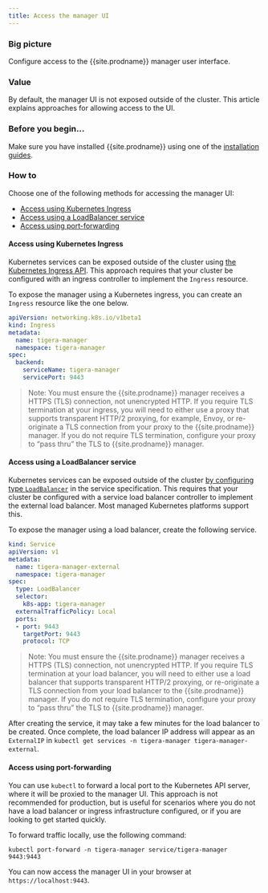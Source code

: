 ```yaml
---
title: Access the manager UI
---
```


### Big picture

Configure access to the {{site.prodname}} manager user interface.

### Value

By default, the manager UI is not exposed outside of the cluster. This article explains approaches for allowing access to the UI.

### Before you begin...

Make sure you have installed {{site.prodname}} using one of the [installation guides](/{{page.version}}/getting-started/).

### How to

Choose one of the following methods for accessing the manager UI:

- [Access using Kubernetes Ingress](#access-using-kubernetes-ingress)
- [Access using a LoadBalancer service](#access-using-a-loadbalancer-service)
- [Access using port-forwarding](#access-using-port-forwarding)

#### Access using Kubernetes Ingress

Kubernetes services can be exposed outside of the cluster using [the Kubernetes Ingress API](https://kubernetes.io/docs/concepts/services-networking/ingress/). This approach requires that your cluster be configured with an ingress controller to implement the `Ingress` resource.

To expose the manager using a Kubernetes ingress, you can create an `Ingress` resource like the one below.

```yaml
apiVersion: networking.k8s.io/v1beta1
kind: Ingress
metadata:
  name: tigera-manager
  namespace: tigera-manager
spec:
  backend:
    serviceName: tigera-manager
    servicePort: 9443
```

> Note: You must ensure the {{site.prodname}} manager receives a HTTPS (TLS) connection, not unencrypted HTTP. If you require TLS termination at your ingress, you will need to either use a proxy that supports transparent HTTP/2 proxying, for example, Envoy, or re-originate a TLS connection from your proxy to the {{site.prodname}} manager. If you do not require TLS termination, configure your proxy to “pass thru” the TLS to {{site.prodname}} manager.

#### Access using a LoadBalancer service

Kubernetes services can be exposed outside of the cluster [by configuring type `LoadBalancer`](https://kubernetes.io/docs/tasks/access-application-cluster/create-external-load-balancer/) in the service specification. This requires that your cluster be configured with a service load balancer controller to implement the external load balancer. Most managed Kubernetes platforms support this.

To expose the manager using a load balancer, create the following service.

```yaml
kind: Service
apiVersion: v1
metadata:
  name: tigera-manager-external
  namespace: tigera-manager
spec:
  type: LoadBalancer
  selector:
    k8s-app: tigera-manager
  externalTrafficPolicy: Local
  ports:
  - port: 9443
    targetPort: 9443
    protocol: TCP
```

> Note: You must ensure the {{site.prodname}} manager receives a HTTPS (TLS) connection, not unencrypted HTTP. If you require TLS termination at your load balancer, you will need to either use a load balancer that supports transparent HTTP/2 proxying, or re-originate a TLS connection from your load balancer to the {{site.prodname}} manager. If you do not require TLS termination, configure your proxy to “pass thru” the TLS to {{site.prodname}} manager.

After creating the service, it may take a few minutes for the load balancer to be created. Once complete, the load balancer IP address will appear as an `ExternalIP` in `kubectl get services -n tigera-manager tigera-manager-external`.

#### Access using port-forwarding

You can use `kubectl` to forward a local port to the Kubernetes API server, where it will be proxied to the manager UI. This approach is not recommended for production, but is useful for scenarios where you do not have a load balancer or ingress infrastructure configured, or if you are looking to get started quickly.

To forward traffic locally, use the following command:

```
kubectl port-forward -n tigera-manager service/tigera-manager 9443:9443
```

You can now access the manager UI in your browser at `https://localhost:9443`.
